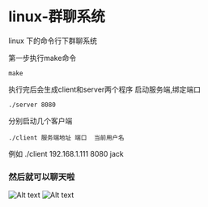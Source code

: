 # linux-群聊系统
linux 下的命令行下群聊系统

第一步执行make命令
```shell
make
```
执行完后会生成client和server两个程序
启动服务端,绑定端口
```shell
./server 8080
```
分别启动几个客户端
```shell
./client 服务端地址 端口  当前用户名

```
例如 ./client 192.168.1.111 8080 jack

### 然后就可以聊天啦

![Alt text](https://github.com/cmniefei/linux-chat/blob/master/images%E6%95%88%E6%9E%9C%E5%9B%BE/1.png)
![Alt text](https://github.com/cmniefei/linux-chat/blob/master/images%E6%95%88%E6%9E%9C%E5%9B%BE/2.png)
